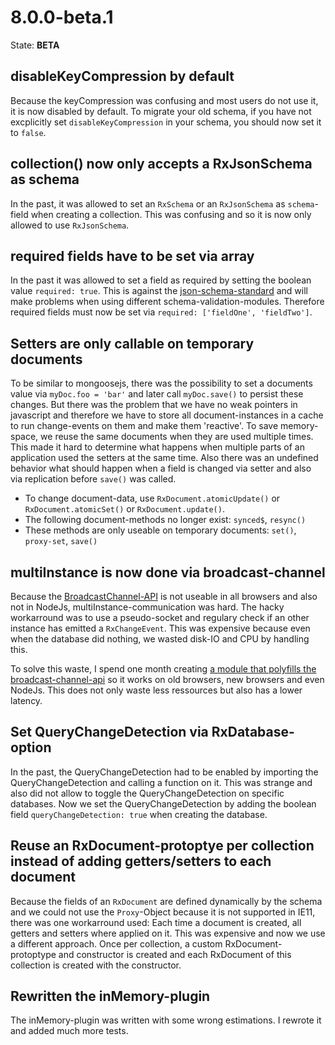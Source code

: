 # 8.0.0-beta.1

State: **BETA**

## disableKeyCompression by default

Because the keyCompression was confusing and most users do not use it, it is now disabled by default. To migrate your old schema, if you have not excplicitly set `disableKeyCompression` in your schema, you should now set it to `false`.

## collection() now only accepts a RxJsonSchema as schema

In the past, it was allowed to set an `RxSchema` or an `RxJsonSchema` as `schema`-field when creating a collection. This was confusing and so it is now only allowed to use `RxJsonSchema`.

## required fields have to be set via array

In the past it was allowed to set a field as required by setting the boolean value `required: true`.
This is against the [json-schema-standard](https://json-schema.org/understanding-json-schema/reference/object.html#required-properties) and will make problems when using different schema-validation-modules. Therefore required fields must now be set via `required: ['fieldOne', 'fieldTwo']`.

## Setters are only callable on temporary documents
To be similar to mongoosejs, there was the possibility to set a documents value via `myDoc.foo = 'bar'` and later call `myDoc.save()` to persist these changes.
But there was the problem that we have no weak pointers in javascript and therefore we have to store all document-instances in a cache to run change-events on them and make them 'reactive'. To save memory-space, we reuse the same documents when they are used multiple times. This made it hard to determine what happens when multiple parts of an application used the setters at the same time. Also there was an undefined behavior what should happen when a field is changed via setter and also via replication before `save()` was called.

- To change document-data, use `RxDocument.atomicUpdate()` or `RxDocument.atomicSet()` or `RxDocument.update()`.
- The following document-methods no longer exist: `synced$`, `resync()`
- These methods are only useable on temporary documents: `set()`, `proxy-set`, `save()`

## multiInstance is now done via broadcast-channel
Because the [BroadcastChannel-API](https://developer.mozilla.org/en-US/docs/Web/API/Broadcast_Channel_API) is not useable in all browsers and also not in NodeJs, multiInstance-communication was hard. The hacky workarround was to use a pseudo-socket and regulary check if an other instance has emitted a `RxChangeEvent`.
This was expensive because even when the database did nothing, we wasted disk-IO and CPU by handling this.

To solve this waste, I spend one month creating [a module that polyfills the broadcast-channel-api](https://github.com/pubkey/broadcast-channel) so it works on old browsers, new browsers and even NodeJs. This does not only waste less ressources but also has a lower latency.

## Set QueryChangeDetection via RxDatabase-option

In the past, the QueryChangeDetection had to be enabled by importing the QueryChangeDetection and calling a function on it. This was strange and also did not allow to toggle the QueryChangeDetection on specific databases.
Now we set the QueryChangeDetection by adding the boolean field `queryChangeDetection: true` when creating the database.

## Reuse an RxDocument-protoptye per collection instead of adding getters/setters to each document
Because the fields of an `RxDocument` are defined dynamically by the schema and we could not use the `Proxy`-Object because it is not supported in IE11, there was one workarround used: Each time a document is created, all getters and setters where applied on it. This was expensive and now we use a different approach.
Once per collection, a custom RxDocument-protoptype and constructor is created and each RxDocument of this collection is created with the constructor.

## Rewritten the inMemory-plugin
The inMemory-plugin was written with some wrong estimations. I rewrote it and added much more tests.
